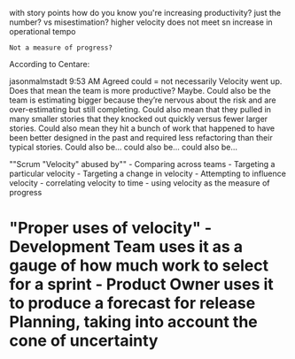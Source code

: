 with story points
	how do you know you're increasing productivity?
	just the number?
	vs misestimation?
	higher velocity does not meet sn increase in operational tempo

	Not a measure of progress?

According to Centare:

jasonmalmstadt  9:53 AM
Agreed could = not necessarily
Velocity went up. Does that mean the team is more productive? Maybe.
Could also be the team is estimating bigger because they’re nervous about
the risk and are over-estimating but still completing. Could also mean
that they pulled in many smaller stories that they knocked out quickly
versus fewer larger stories. Could also mean they hit a bunch of work
that happened to have been better designed in the past and required less
refactoring than their typical stories. Could also be… could also be… could also be…

""Scrum "Velocity" abused by""
	- Comparing across teams
	- Targeting a particular velocity
	- Targeting a change in velocity
	- Attempting to influence velocity
	- correlating velocity to time
	- using velocity as the measure of progress

"Proper uses of velocity"
	- Development Team uses it as a gauge of how much work to select for a sprint
	- Product Owner uses it to produce a forecast for release Planning, taking
	  into account the cone of uncertainty
=========
